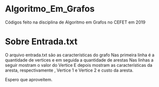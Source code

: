 # Algoritmo_Em_Grafos
Códigos feito na disciplina de Algoritmo em Grafos no CEFET em 2019

# Sobre Entrada.txt
O arquivo entrada.txt são as características do grafo
Nas primeira linha é a quantidade de vertices e em seguida a quantidade de arestas
Nas linhas a seguir mostram o valor do Vertice 
E depois mostram as características da aresta, respectivamente , Vertice 1 e Vertice 2 e custo da aresta.

Espero que aproveitem.

